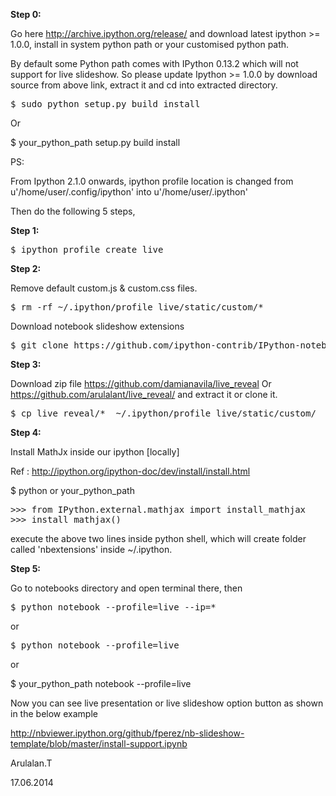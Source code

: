 
<b>Step 0:</b>


Go here http://archive.ipython.org/release/ and download latest ipython >= 1.0.0, install in system  python path or your customised python path.


By default some Python path comes with IPython 0.13.2 which will not support for live slideshow.
So please update Ipython >= 1.0.0 by download source from above link, extract it and cd into extracted directory.

<pre>
$ sudo python setup.py build install 
</pre>
Or 

$ your_python_path setup.py build install 


PS:

From Ipython 2.1.0 onwards, ipython profile location is changed from u'/home/user/.config/ipython' into u'/home/user/.ipython'
 



Then do the following 5 steps, 

<b>Step 1:</b>
<pre>
$ ipython profile create live
</pre>


<b>Step 2:</b>

Remove default custom.js & custom.css files.
<pre>
$ rm -rf ~/.ipython/profile_live/static/custom/*
</pre>

Download notebook slideshow extensions 
<pre>
$ git clone https://github.com/ipython-contrib/IPython-notebook-extensions.git ~/.ipython/profile_live/static/custom/
</pre>


<b>Step 3:</b>

Download zip file https://github.com/damianavila/live_reveal Or https://github.com/arulalant/live_reveal/ and extract it or clone it.

<pre>
$ cp live_reveal/*  ~/.ipython/profile_live/static/custom/
</pre>


<b>Step 4:</b>

Install MathJx inside our ipython [locally] 

Ref : http://ipython.org/ipython-doc/dev/install/install.html

$ python or your_python_path
<pre>
>>> from IPython.external.mathjax import install_mathjax
>>> install_mathjax() </pre>

execute the above two lines inside python shell, which will create folder called 'nbextensions' inside ~/.ipython. 

<b>Step 5:</b>

Go to notebooks directory and open terminal there, then

<pre>
$ python notebook --profile=live --ip=*
</pre>

or

<pre>
$ python notebook --profile=live 
</pre>

or

$ your_python_path notebook --profile=live 

Now you can see live presentation or live slideshow option button as shown in the below example

http://nbviewer.ipython.org/github/fperez/nb-slideshow-template/blob/master/install-support.ipynb

Arulalan.T

17.06.2014




